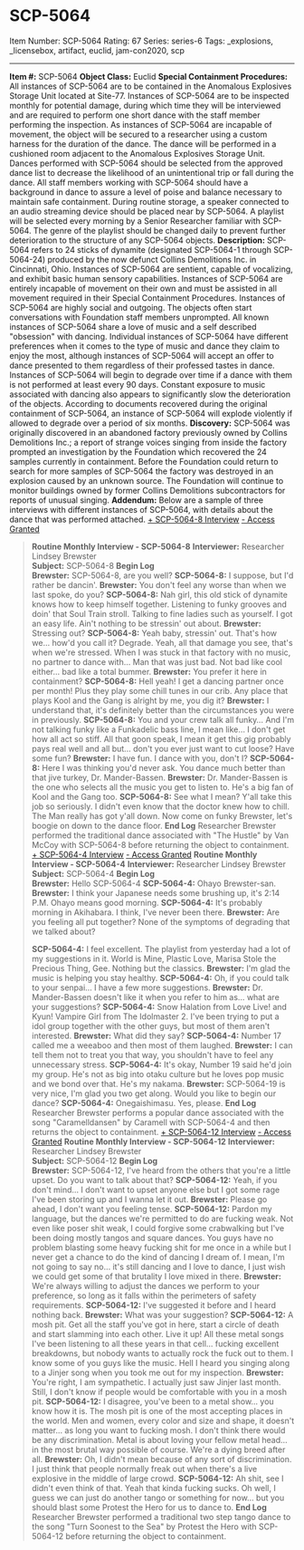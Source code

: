 # SCP-5064
Item Number: SCP-5064
Rating: 67
Series: series-6
Tags: _explosions, _licensebox, artifact, euclid, jam-con2020, scp

---

**Item #:** SCP-5064
**Object Class:** Euclid
**Special Containment Procedures:** All instances of SCP-5064 are to be contained in the Anomalous Explosives Storage Unit located at Site-77. Instances of SCP-5064 are to be inspected monthly for potential damage, during which time they will be interviewed and are required to perform one short dance with the staff member performing the inspection.
As instances of SCP-5064 are incapable of movement, the object will be secured to a researcher using a custom harness for the duration of the dance. The dance will be performed in a cushioned room adjacent to the Anomalous Explosives Storage Unit. Dances performed with SCP-5064 should be selected from the approved dance list to decrease the likelihood of an unintentional trip or fall during the dance. All staff members working with SCP-5064 should have a background in dance to assure a level of poise and balance necessary to maintain safe containment.
During routine storage, a speaker connected to an audio streaming device should be placed near by SCP-5064. A playlist will be selected every morning by a Senior Researcher familiar with SCP-5064. The genre of the playlist should be changed daily to prevent further deterioration to the structure of any SCP-5064 objects.
**Description:** SCP-5064 refers to 24 sticks of dynamite (designated SCP-5064-1 through SCP-5064-24) produced by the now defunct Collins Demolitions Inc. in Cincinnati, Ohio. Instances of SCP-5064 are sentient, capable of vocalizing, and exhibit basic human sensory capabilities. Instances of SCP-5064 are entirely incapable of movement on their own and must be assisted in all movement required in their Special Containment Procedures.
Instances of SCP-5064 are highly social and outgoing. The objects often start conversations with Foundation staff members unprompted. All known instances of SCP-5064 share a love of music and a self described "obsession" with dancing. Individual instances of SCP-5064 have different preferences when it comes to the type of music and dance they claim to enjoy the most, although instances of SCP-5064 will accept an offer to dance presented to them regardless of their professed tastes in dance.
Instances of SCP-5064 will begin to degrade over time if a dance with them is not performed at least every 90 days. Constant exposure to music associated with dancing also appears to significantly slow the deterioration of the objects. According to documents recovered during the original containment of SCP-5064, an instance of SCP-5064 will explode violently if allowed to degrade over a period of six months.
**Discovery:**
SCP-5064 was originally discovered in an abandoned factory previously owned by Collins Demolitions Inc.; a report of strange voices singing from inside the factory prompted an investigation by the Foundation which recovered the 24 samples currently in containment. Before the Foundation could return to search for more samples of SCP-5064 the factory was destroyed in an explosion caused by an unknown source. The Foundation will continue to monitor buildings owned by former Collins Demolitions subcontractors for reports of unusual singing.
**Addendum:**
Below are a sample of three interviews with different instances of SCP-5064, with details about the dance that was performed attached.
[\+ SCP-5064-8 Interview](javascript:;)
[\- Access Granted](javascript:;)
> **Routine Monthly Interview - SCP-5064-8**
> **Interviewer:** Researcher Lindsey Brewster  
>  **Subject:** SCP-5064-8
> **Begin Log**  
>  **Brewster:** SCP-5064-8, are you well?
> **SCP-5064-8:** I suppose, but I'd rather be dancin'.
> **Brewster:** You don't feel any worse than when we last spoke, do you?
> **SCP-5064-8:** Nah girl, this old stick of dynamite knows how to keep himself together. Listening to funky grooves and doin' that Soul Train stroll. Talking to fine ladies such as yourself. I got an easy life. Ain't nothing to be stressin' out about.
> **Brewster:** Stressing out?
> **SCP-5064-8:** Yeah baby, stressin' out. That's how we… how'd you call it? Degrade. Yeah, all that damage you see, that's when we're stressed. When I was stuck in that factory with no music, no partner to dance with… Man that was just bad. Not bad like cool either… bad like a total bummer.
> **Brewster:** You prefer it here in containment?
> **SCP-5064-8:** Hell yeah! I get a dancing partner once per month! Plus they play some chill tunes in our crib. Any place that plays Kool and the Gang is alright by me, you dig it?
> **Brewster:** I understand that, it's definitely better than the circumstances you were in previously.
> **SCP-5064-8:** You and your crew talk all funky… And I'm not talking funky like a Funkadelic bass line, I mean like… I don't get how all act so stiff. All that goon speak, I mean it get this gig probably pays real well and all but… don't you ever just want to cut loose? Have some fun?
> **Brewster:** I have fun. I dance with you, don't I?
> **SCP-5064-8:** Here I was thinking you'd never ask. You dance much better than that jive turkey, Dr. Mander-Bassen.
> **Brewster:** Dr. Mander-Bassen is the one who selects all the music you get to listen to. He's a big fan of Kool and the Gang too.
> **SCP-5064-8:** See what I mean? Y'all take this job so seriously. I didn't even know that the doctor knew how to chill. The Man really has got y'all down. Now come on funky Brewster, let's boogie on down to the dance floor.
> **End Log**
> Researcher Brewster performed the traditional dance associated with "The Hustle" by Van McCoy with SCP-5064-8 before returning the object to containment.
[\+ SCP-5064-4 Interview](javascript:;)
[\- Access Granted](javascript:;)
> **Routine Monthly Interview - SCP-5064-4**
> **Interviewer:** Researcher Lindsey Brewster  
>  **Subject:** SCP-5064-4
> **Begin Log**  
>  **Brewster:** Hello SCP-5064-4
> **SCP-5064-4:** Ohayo Brewster-san.
> **Brewster:** I think your Japanese needs some brushing up, it's 2:14 P.M. Ohayo means good morning.
> **SCP-5064-4:** It's probably morning in Akihabara. I think, I've never been there.
> **Brewster:** Are you feeling all put together? None of the symptoms of degrading that we talked about?  
>    
>  **SCP-5064-4:** I feel excellent. The playlist from yesterday had a lot of my suggestions in it. World is Mine, Plastic Love, Marisa Stole the Precious Thing, Gee. Nothing but the classics.
> **Brewster:** I'm glad the music is helping you stay healthy.
> **SCP-5064-4:** Oh, if you could talk to your senpai… I have a few more suggestions.
> **Brewster:** Dr. Mander-Bassen doesn't like it when you refer to him as… what are your suggestions?
> **SCP-5064-4:** Snow Halation from Love Live! and Kyun! Vampire Girl from The Idolmaster 2. I've been trying to put a idol group together with the other guys, but most of them aren't interested.
> **Brewster:** What did they say?
> **SCP-5064-4:** Number 17 called me a weeaboo and then most of them laughed.
> **Brewster:** I can tell them not to treat you that way, you shouldn't have to feel any unnecessary stress.
> **SCP-5064-4:** It's okay, Number 19 said he'd join my group. He's not as big into otaku culture but he loves pop music and we bond over that. He's my nakama.
> **Brewster:** SCP-5064-19 is very nice, I'm glad you two get along. Would you like to begin our dance?
> **SCP-5064-4:** Onegaishimasu. Yes, please.
> **End Log**
> Researcher Brewster performs a popular dance associated with the song "Caramelldansen" by Caramell with SCP-5064-4 and then returns the object to containment.
[\+ SCP-5064-12 Interview](javascript:;)
[\- Access Granted](javascript:;)
> **Routine Monthly Interview - SCP-5064-12**
> **Interviewer:** Researcher Lindsey Brewster  
>  **Subject:** SCP-5064-12
> **Begin Log**  
>  **Brewster:** SCP-5064-12, I've heard from the others that you're a little upset. Do you want to talk about that?
> **SCP-5064-12:** Yeah, if you don't mind… I don't want to upset anyone else but I got some rage I've been storing up and I wanna let it out.
> **Brewster:** Please go ahead, I don't want you feeling tense.
> **SCP-5064-12:** Pardon my language, but the dances we're permitted to do are fucking weak. Not even like poser shit weak, I could forgive some crabwalking but I've been doing mostly tangos and square dances. You guys have no problem blasting some heavy fucking shit for me once in a while but I never get a chance to do the kind of dancing I dream of. I mean, I'm not going to say no… it's still dancing and I love to dance, I just wish we could get some of that brutality I love mixed in there.
> **Brewster:** We're always willing to adjust the dances we perform to your preference, so long as it falls within the perimeters of safety requirements.
> **SCP-5064-12:** I've suggested it before and I heard nothing back.
> **Brewster:** What was your suggestion?
> **SCP-5064-12:** A mosh pit. Get all the staff you've got in here, start a circle of death and start slamming into each other. Live it up! All these metal songs I've been listening to all these years in that cell… fucking excellent breakdowns, but nobody wants to actually rock the fuck out to them. I know some of you guys like the music. Hell I heard you singing along to a Jinjer song when you took me out for my inspection.
> **Brewster:** You're right, I am sympathetic. I actually just saw Jinjer last month. Still, I don't know if people would be comfortable with you in a mosh pit.
> **SCP-5064-12:** I disagree, you've been to a metal show… you know how it is. The mosh pit is one of the most accepting places in the world. Men and women, every color and size and shape, it doesn't matter… as long you want to fucking mosh. I don't think there would be any discrimination. Metal is about loving your fellow metal head… in the most brutal way possible of course. We're a dying breed after all.
> **Brewster:** Oh, I didn't mean because of any sort of discrimination. I just think that people normally freak out when there's a live explosive in the middle of large crowd.
> **SCP-5064-12:** Ah shit, see I didn't even think of that. Yeah that kinda fucking sucks. Oh well, I guess we can just do another tango or something for now… but you should blast some Protest the Hero for us to dance to.
> **End Log**
> Researcher Brewster performed a traditional two step tango dance to the song "Turn Soonest to the Sea" by Protest the Hero with SCP-5064-12 before returning the object to containment.